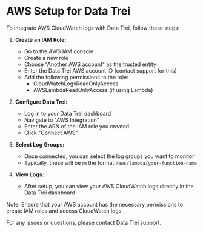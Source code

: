 # AWS Setup for Data Trei

To integrate AWS CloudWatch logs with Data Trei, follow these steps:

1. **Create an IAM Role:**
   - Go to the AWS IAM console
   - Create a new role
   - Choose "Another AWS account" as the trusted entity
   - Enter the Data Trei AWS account ID (contact support for this)
   - Add the following permissions to the role:
     - CloudWatchLogsReadOnlyAccess
     - AWSLambdaReadOnlyAccess (if using Lambda)

2. **Configure Data Trei:**
   - Log in to your Data Trei dashboard
   - Navigate to "AWS Integration"
   - Enter the ARN of the IAM role you created
   - Click "Connect AWS"

3. **Select Log Groups:**
   - Once connected, you can select the log groups you want to monitor
   - Typically, these will be in the format `/aws/lambda/your-function-name`

4. **View Logs:**
   - After setup, you can view your AWS CloudWatch logs directly in the Data Trei dashboard

Note: Ensure that your AWS account has the necessary permissions to create IAM roles and access CloudWatch logs.

For any issues or questions, please contact Data Trei support.
